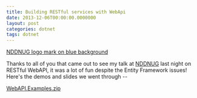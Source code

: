 ```yaml
---
title: Building RESTful services with WebApi
date: 2013-12-06T00:00:00.0000000
layout: post
categories: dotnet
tags: dotnet
---
```


[NDDNUG logo mark on blue background](/images/nddnug-logomark.png)

Thanks to all of you that came out to see my talk at [NDDNUG](http://northdallas.net/) last night on RESTful WebAPI, it was a lot of fun despite the Entity Framework issues!  Here's the demos and slides we went through --

[WebAPI.Examples.zip](/samples/WebAPI.Examples.zip)
